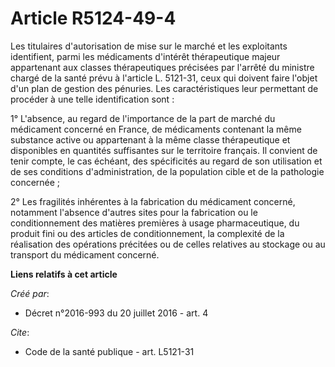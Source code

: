 # Article R5124-49-4

Les titulaires d'autorisation de mise sur le marché et les exploitants identifient, parmi les médicaments d'intérêt
thérapeutique majeur appartenant aux classes thérapeutiques précisées par l'arrêté du ministre chargé de la santé prévu à
l'article L. 5121-31, ceux qui doivent faire l'objet d'un plan de gestion des pénuries. Les caractéristiques leur permettant
de procéder à une telle identification sont : 

1° L'absence, au regard de l'importance de la part de marché du médicament concerné en France, de médicaments contenant la
même substance active ou appartenant à la même classe thérapeutique et disponibles en quantités suffisantes sur le territoire
français. Il convient de tenir compte, le cas échéant, des spécificités au regard de son utilisation et de ses conditions
d'administration, de la population cible et de la pathologie concernée ; 

2° Les fragilités inhérentes à la fabrication du médicament concerné, notamment l'absence d'autres sites pour la fabrication
ou le conditionnement des matières premières à usage pharmaceutique, du produit fini ou des articles de conditionnement, la
complexité de la réalisation des opérations précitées ou de celles relatives au stockage ou au transport du médicament
concerné.

**Liens relatifs à cet article**

_Créé par_:

  - Décret n°2016-993 du 20 juillet 2016 - art. 4

_Cite_:

  - Code de la santé publique - art. L5121-31
